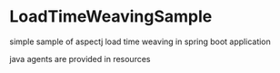 # LoadTimeWeavingSample
simple sample of aspectj load time weaving in spring boot application

java agents are provided in resources